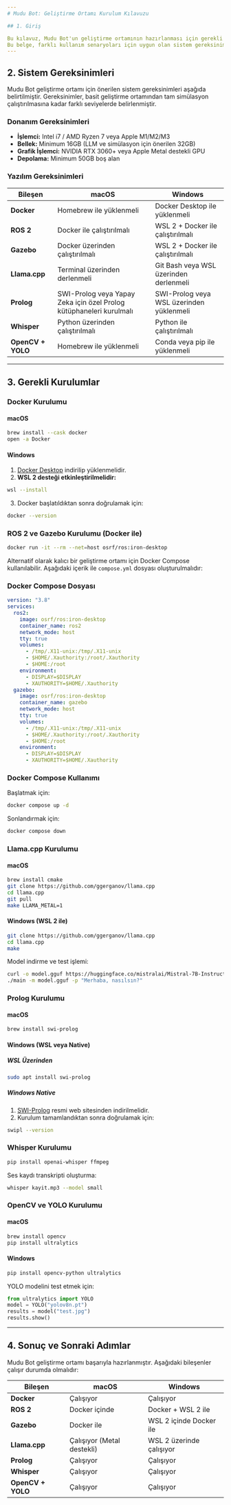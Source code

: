 ```yaml
---
# Mudu Bot: Geliştirme Ortamı Kurulum Kılavuzu

## 1. Giriş

Bu kılavuz, Mudu Bot'un geliştirme ortamının hazırlanması için gerekli adımları ve bileşenleri içermektedir. Yazılım geliştiriciler, robotik mühendisleri ve yapay zeka araştırmacıları için hazırlanmış olup, sistem gereksinimleri, kurulum adımları ve temel test prosedürlerini kapsamaktadır. Geliştirme ortamı, **Docker, ROS 2, Gazebo, Llama.cpp, Prolog, Whisper, OpenCV ve YOLO** gibi temel bileşenleri içermektedir.
Bu belge, farklı kullanım senaryoları için uygun olan sistem gereksinimlerini, kurulum adımlarını ve temel test prosedürlerini ayrıntılı olarak sunmaktadır.
---
```


## 2. Sistem Gereksinimleri

Mudu Bot geliştirme ortamı için önerilen sistem gereksinimleri aşağıda belirtilmiştir. Gereksinimler, basit geliştirme ortamından tam simülasyon çalıştırılmasına kadar farklı seviyelerde belirlenmiştir.

### Donanım Gereksinimleri

- **İşlemci:** Intel i7 / AMD Ryzen 7 veya Apple M1/M2/M3
- **Bellek:** Minimum 16GB (LLM ve simülasyon için önerilen 32GB)
- **Grafik İşlemci:** NVIDIA RTX 3060+ veya Apple Metal destekli GPU
- **Depolama:** Minimum 50GB boş alan

### Yazılım Gereksinimleri

| Bileşen           | macOS                                                               | Windows                                  |
| ----------------- | ------------------------------------------------------------------- | ---------------------------------------- |
| **Docker**        | Homebrew ile yüklenmeli                                             | Docker Desktop ile yüklenmeli            |
| **ROS 2**         | Docker ile çalıştırılmalı                                           | WSL 2 + Docker ile çalıştırılmalı        |
| **Gazebo**        | Docker üzerinden çalıştırılmalı                                     | WSL 2 + Docker ile çalıştırılmalı        |
| **Llama.cpp**     | Terminal üzerinden derlenmeli                                       | Git Bash veya WSL üzerinden derlenmeli   |
| **Prolog**        | SWI-Prolog veya Yapay Zeka için özel Prolog kütüphaneleri kurulmalı | SWI-Prolog veya WSL üzerinden yüklenmeli |
| **Whisper**       | Python üzerinden çalıştırılmalı                                     | Python ile çalıştırılmalı                |
| **OpenCV + YOLO** | Homebrew ile yüklenmeli                                             | Conda veya pip ile yüklenmeli            |

---

## 3. Gerekli Kurulumlar

### Docker Kurulumu

#### macOS

```sh
brew install --cask docker
open -a Docker
```

#### Windows

1. [Docker Desktop](https://www.docker.com/products/docker-desktop/) indirilip yüklenmelidir.
2. **WSL 2 desteği etkinleştirilmelidir:**

```sh
wsl --install
```

3. Docker başlatıldıktan sonra doğrulamak için:

```sh
docker --version
```

### ROS 2 ve Gazebo Kurulumu (Docker ile)

```sh
docker run -it --rm --net=host osrf/ros:iron-desktop
```

Alternatif olarak kalıcı bir geliştirme ortamı için Docker Compose kullanılabilir. Aşağıdaki içerik ile `compose.yml` dosyası oluşturulmalıdır:

### Docker Compose Dosyası

```yml
version: "3.8"
services:
  ros2:
    image: osrf/ros:iron-desktop
    container_name: ros2
    network_mode: host
    tty: true
    volumes:
      - /tmp/.X11-unix:/tmp/.X11-unix
      - $HOME/.Xauthority:/root/.Xauthority
      - $HOME:/root
    environment:
      - DISPLAY=$DISPLAY
      - XAUTHORITY=$HOME/.Xauthority
  gazebo:
    image: osrf/ros:iron-desktop
    container_name: gazebo
    network_mode: host
    tty: true
    volumes:
      - /tmp/.X11-unix:/tmp/.X11-unix
      - $HOME/.Xauthority:/root/.Xauthority
      - $HOME:/root
    environment:
      - DISPLAY=$DISPLAY
      - XAUTHORITY=$HOME/.Xauthority
```

### Docker Compose Kullanımı

Başlatmak için:

```sh
docker compose up -d
```

Sonlandırmak için:

```sh
docker compose down
```

### Llama.cpp Kurulumu

#### macOS

```sh
brew install cmake
git clone https://github.com/ggerganov/llama.cpp
cd llama.cpp
git pull
make LLAMA_METAL=1
```

#### Windows (WSL 2 ile)

```sh
git clone https://github.com/ggerganov/llama.cpp
cd llama.cpp
make
```

Model indirme ve test işlemi:

```sh
curl -o model.gguf https://huggingface.co/mistralai/Mistral-7B-Instruct-v0.1/resolve/main/mistral-7b-instruct-v0.1.Q4_K_M.gguf
./main -m model.gguf -p "Merhaba, nasılsın?"
```

### Prolog Kurulumu

#### macOS

```sh
brew install swi-prolog
```

#### Windows (WSL veya Native)

##### WSL Üzerinden

```sh
sudo apt install swi-prolog
```

##### Windows Native

1. [SWI-Prolog](https://www.swi-prolog.org/download/stable) resmi web sitesinden indirilmelidir.
2. Kurulum tamamlandıktan sonra doğrulamak için:

```sh
swipl --version
```

### Whisper Kurulumu

```sh
pip install openai-whisper ffmpeg
```

Ses kaydı transkripti oluşturma:

```sh
whisper kayit.mp3 --model small
```

### OpenCV ve YOLO Kurulumu

#### macOS

```sh
brew install opencv
pip install ultralytics
```

#### Windows

```sh
pip install opencv-python ultralytics
```

YOLO modelini test etmek için:

```python
from ultralytics import YOLO
model = YOLO("yolov8n.pt")
results = model("test.jpg")
results.show()
```

---

## 4. Sonuç ve Sonraki Adımlar

Mudu Bot geliştirme ortamı başarıyla hazırlanmıştır. Aşağıdaki bileşenler çalışır durumda olmalıdır:

| Bileşen           | macOS                      | Windows                  |
| ----------------- | -------------------------- | ------------------------ |
| **Docker**        | Çalışıyor                  | Çalışıyor                |
| **ROS 2**         | Docker içinde              | Docker + WSL 2 ile       |
| **Gazebo**        | Docker ile                 | WSL 2 içinde Docker ile  |
| **Llama.cpp**     | Çalışıyor (Metal destekli) | WSL 2 üzerinde çalışıyor |
| **Prolog**        | Çalışıyor                  | Çalışıyor                |
| **Whisper**       | Çalışıyor                  | Çalışıyor                |
| **OpenCV + YOLO** | Çalışıyor                  | Çalışıyor                |
